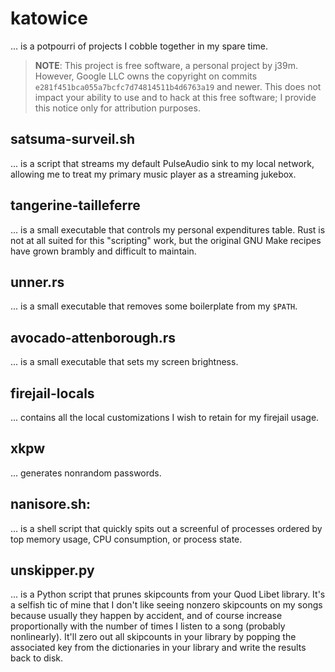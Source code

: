 # katowice

... is a potpourri of projects I cobble together in my spare time.

> **NOTE**: This project is free software, a personal project by j39m.
> However, Google LLC owns the copyright on commits
> `e281f451bca055a7bcfc7d74814511b4d6763a19` and newer. This does not
> impact your ability to use and to hack at this free software; I
> provide this notice only for attribution purposes.

## satsuma-surveil.sh

... is a script that streams my default PulseAudio sink to my local
network, allowing me to treat my primary music player as a streaming
jukebox.

## tangerine-tailleferre

... is a small executable that controls my personal expenditures table.
Rust is not at all suited for this "scripting" work, but the original
GNU Make recipes have grown brambly and difficult to maintain.

## unner.rs

... is a small executable that removes some boilerplate from my `$PATH`.

## avocado-attenborough.rs

... is a small executable that sets my screen brightness.

## firejail-locals

... contains all the local customizations I wish to retain for my
firejail usage.

## xkpw

... generates nonrandom passwords.

## nanisore.sh:

... is a shell script that quickly spits out a screenful of processes
ordered by top memory usage, CPU consumption, or process state.

## unskipper.py

... is a Python script that prunes skipcounts from your Quod Libet
library. It's a selfish tic of mine that I don't like seeing nonzero
skipcounts on my songs because usually they happen by accident, and of
course increase proportionally with the number of times I listen to a
song (probably nonlinearly). It'll zero out all skipcounts in your
library by popping the associated key from the dictionaries in your
library and write the results back to disk.
